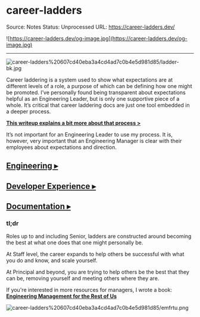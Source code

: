 # career-ladders

Source: Notes
Status: Unprocessed
URL: https://career-ladders.dev/

![https://career-ladders.dev/og-image.jpg](https://career-ladders.dev/og-image.jpg)

---

![career-ladders%20607cd40eba3a4cd4ad7c0b4e5d981d85/ladder-bk.jpg](career-ladders%20607cd40eba3a4cd4ad7c0b4e5d981d85/ladder-bk.jpg)

Career laddering is a system used to show what expectations are at different levels of a role, a purpose of which can be defining how one might be promoted. I’ve personally found being transparent about expectations helpful as an Engineering Leader, but is only one supportive piece of a whole. It’s critical that career laddering docs are just one tool embedded in a deeper process.

**[This writeup explains a bit more about that process >](https://css-tricks.com/the-importance-of-career-laddering/)**

It’s not important for an Engineering Leader to use my process. It is, however, very important that an Engineering Manager is clear with their employees about expectations and direction.

## [Engineering ▸](https://career-ladders.dev/engineering)

## [Developer Experience ▸](https://career-ladders.dev/devex)

## [Documentation ▸](https://career-ladders.dev/docs)

### tl;dr

Roles up to and including Senior, ladders are constructed around becoming the best at what one does that one might personally be.

At Staff level, the career expands to help others be successful with what you do and know, and scale yourself.

At Principal and beyond, you are trying to help others be the best that they can be, removing yourself and meeting others where they are.

If you're interested in more resources for managers, I wrote a book:  **[Engineering Management for the Rest of Us](https://www.engmanagement.dev/)**

![career-ladders%20607cd40eba3a4cd4ad7c0b4e5d981d85/emfrtu.png](career-ladders%20607cd40eba3a4cd4ad7c0b4e5d981d85/emfrtu.png)